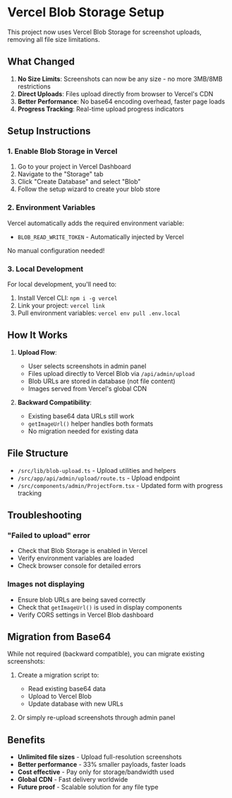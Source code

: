 # Vercel Blob Storage Setup

This project now uses Vercel Blob Storage for screenshot uploads, removing all file size limitations.

## What Changed

1. **No Size Limits**: Screenshots can now be any size - no more 3MB/8MB restrictions
2. **Direct Uploads**: Files upload directly from browser to Vercel's CDN
3. **Better Performance**: No base64 encoding overhead, faster page loads
4. **Progress Tracking**: Real-time upload progress indicators

## Setup Instructions

### 1. Enable Blob Storage in Vercel

1. Go to your project in Vercel Dashboard
2. Navigate to the "Storage" tab
3. Click "Create Database" and select "Blob"
4. Follow the setup wizard to create your blob store

### 2. Environment Variables

Vercel automatically adds the required environment variable:
- `BLOB_READ_WRITE_TOKEN` - Automatically injected by Vercel

No manual configuration needed!

### 3. Local Development

For local development, you'll need to:
1. Install Vercel CLI: `npm i -g vercel`
2. Link your project: `vercel link`
3. Pull environment variables: `vercel env pull .env.local`

## How It Works

1. **Upload Flow**:
   - User selects screenshots in admin panel
   - Files upload directly to Vercel Blob via `/api/admin/upload`
   - Blob URLs are stored in database (not file content)
   - Images served from Vercel's global CDN

2. **Backward Compatibility**:
   - Existing base64 data URLs still work
   - `getImageUrl()` helper handles both formats
   - No migration needed for existing data

## File Structure

- `/src/lib/blob-upload.ts` - Upload utilities and helpers
- `/src/app/api/admin/upload/route.ts` - Upload endpoint
- `/src/components/admin/ProjectForm.tsx` - Updated form with progress tracking

## Troubleshooting

### "Failed to upload" error
- Check that Blob Storage is enabled in Vercel
- Verify environment variables are loaded
- Check browser console for detailed errors

### Images not displaying
- Ensure blob URLs are being saved correctly
- Check that `getImageUrl()` is used in display components
- Verify CORS settings in Vercel Blob dashboard

## Migration from Base64

While not required (backward compatible), you can migrate existing screenshots:

1. Create a migration script to:
   - Read existing base64 data
   - Upload to Vercel Blob
   - Update database with new URLs

2. Or simply re-upload screenshots through admin panel

## Benefits

- **Unlimited file sizes** - Upload full-resolution screenshots
- **Better performance** - 33% smaller payloads, faster loads
- **Cost effective** - Pay only for storage/bandwidth used
- **Global CDN** - Fast delivery worldwide
- **Future proof** - Scalable solution for any file type